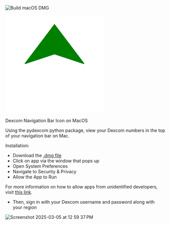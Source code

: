![Build macOS DMG](https://github.com/EricSpencer00/DexcomNavBarIcon-macos/actions/workflows/main.yml/badge.svg)

![Icon](icon.png)

Dexcom Navigation Bar Icon on MacOS

Using the pydexcom python package, view your Dexcom numbers in the top of your navigation bar on Mac.

Installation: 
- Download the [.dmg file](https://github.com/EricSpencer00/DexcomNavBarIcon-macos/actions/runs/15541999840)
- Click on app via the window that pops up
- Open System Preferences
- Navigate to Security & Privacy
- Allow the App to Run

For more information on how to allow apps from unidentified developers, visit [this link](https://easymacos.com/cannot-be-opened-because-it-is-from-an-unidentified-developer.html).

- Then, sign in with your Dexcom username and password along with your region

![Screenshot 2025-03-05 at 12 59 37 PM](https://github.com/user-attachments/assets/f547bb49-6a3d-4d2d-a4f2-07099d0cc680) 
